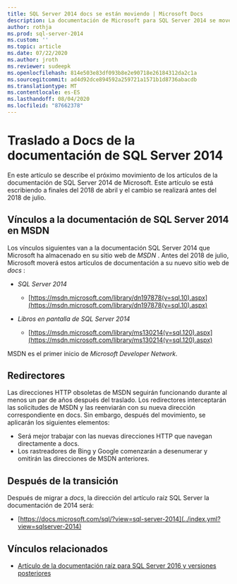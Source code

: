 ```yaml
---
title: SQL Server 2014 docs se están moviendo | Microsoft Docs
description: La documentación de Microsoft para SQL Server 2014 se moverá antes del 2018 de julio, desde MSDN hasta aquí en docs.
author: rothja
ms.prod: sql-server-2014
ms.custom: ''
ms.topic: article
ms.date: 07/22/2020
ms.author: jroth
ms.reviewer: sudeepk
ms.openlocfilehash: 814e503e83df093b8e2e90718e26184312da2c1a
ms.sourcegitcommit: ad4d92dce894592a259721a1571b1d8736abacdb
ms.translationtype: MT
ms.contentlocale: es-ES
ms.lasthandoff: 08/04/2020
ms.locfileid: "87662378"
---
```

# <a name="documentation-for-sql-server-2014-is-moving-to-docs"></a>Traslado a Docs de la documentación de SQL Server 2014

En este artículo se describe el próximo movimiento de los artículos de la documentación de SQL Server 2014 de Microsoft. Este artículo se está escribiendo a finales del 2018 de abril y el cambio se realizará antes del 2018 de julio.

## <a name="links-to-sql-server-2014-documentation-on-msdn"></a>Vínculos a la documentación de SQL Server 2014 en MSDN

Los vínculos siguientes van a la documentación SQL Server 2014 que Microsoft ha almacenado en su sitio web de *MSDN* . Antes del 2018 de julio, Microsoft moverá estos artículos de documentación a su nuevo sitio web de *docs* :

- *SQL Server 2014*
    - [https://msdn.microsoft.com/library/dn197878(v=sql.10).aspx](https://msdn.microsoft.com/library/dn197878(v=sql.10).aspx)

- *Libros en pantalla de SQL Server 2014*
    - [https://msdn.microsoft.com/library/ms130214(v=sql.120).aspx](https://msdn.microsoft.com/library/ms130214(v=sql.120).aspx)

MSDN es el primer inicio de *Microsoft Developer Network*.


## <a name="redirectors"></a>Redirectores

Las direcciones HTTP obsoletas de MSDN seguirán funcionando durante al menos un par de años después del traslado. Los redirectores interceptarán las solicitudes de MSDN y las reenviarán con su nueva dirección correspondiente en docs. Sin embargo, después del movimiento, se aplicarán los siguientes elementos:

- Será mejor trabajar con las nuevas direcciones HTTP que navegan directamente a docs.
- Los rastreadores de Bing y Google comenzarán a desenumerar y omitirán las direcciones de MSDN anteriores.


## <a name="after-the-move"></a>Después de la transición

Después de migrar a *docs*, la dirección del artículo raíz SQL Server la documentación de 2014 será:

- [https://docs.microsoft.com/sql/?view=sql-server-2014](../index.yml?view=sqlserver-2014)


## <a name="related-links"></a>Vínculos relacionados

- [Artículo de la documentación raíz para SQL Server 2016 y versiones posteriores](https://docs.microsoft.com/sql/?view=sql-server-2016)

